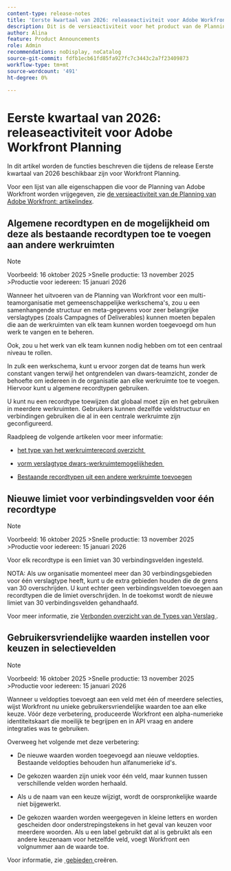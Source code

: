 ```yaml
---
content-type: release-notes
title: 'Eerste kwartaal van 2026: releaseactiviteit voor Adobe Workfront Planning'
description: Dit is de versieactiviteit voor het product van de Planning van Adobe Workfront voor het Eerste Kwartaal 2026.
author: Alina
feature: Product Announcements
role: Admin
recommendations: noDisplay, noCatalog
source-git-commit: fdfb1ecb61fd85fa927fc7c3443c2a7f23409873
workflow-type: tm+mt
source-wordcount: '491'
ht-degree: 0%

---
```


# Eerste kwartaal van 2026: releaseactiviteit voor Adobe Workfront Planning

In dit artikel worden de functies beschreven die tijdens de release Eerste kwartaal van 2026 beschikbaar zijn voor Workfront Planning.

<!--keep the sentence below for all future quarterly release pages-->

Voor een lijst van alle eigenschappen die voor de Planning van Adobe Workfront worden vrijgegeven, zie [&#x200B; de versieactiviteit van de Planning van Adobe Workfront: artikelindex &#x200B;](/help/quicksilver/product-announcements/product-releases/planning-release-activity/planning-release-activity-article-index.md).


## Algemene recordtypen en de mogelijkheid om deze als bestaande recordtypen toe te voegen aan andere werkruimten

>[!NOTE]
>
>Voorbeeld: 16 oktober 2025
>&#x200B;>Snelle productie: 13 november 2025
>&#x200B;>Productie voor iedereen: 15 januari 2026

Wanneer het uitvoeren van de Planning van Workfront voor een multi-teamorganisatie met gemeenschappelijke werkschema&#39;s, zou u een samenhangende structuur en meta-gegevens voor zeer belangrijke verslagtypes (zoals Campagnes of Deliverables) kunnen moeten bepalen die aan de werkruimten van elk team kunnen worden toegevoegd om hun werk te vangen en te beheren.

Ook, zou u het werk van elk team kunnen nodig hebben om tot een centraal niveau te rollen.

In zulk een werkschema, kunt u ervoor zorgen dat de teams hun werk constant vangen terwijl het ontgrendelen van dwars-teamzicht, zonder de behoefte om iedereen in de organisatie aan elke werkruimte toe te voegen. Hiervoor kunt u algemene recordtypen gebruiken.

U kunt nu een recordtype toewijzen dat globaal moet zijn en het gebruiken in meerdere werkruimten. Gebruikers kunnen dezelfde veldstructuur en verbindingen gebruiken die al in een centrale werkruimte zijn geconfigureerd.

Raadpleeg de volgende artikelen voor meer informatie:

* [&#x200B; het type van het werkruimterecord overzicht &#x200B;](/help/quicksilver/planning/architecture/cross-workspace-record-types-overview.md)

* [&#x200B; vorm verslagtype dwars-werkruimtemogelijkheden &#x200B;](/help/quicksilver/planning/architecture/configure-record-type-cross-workspace-capabilities.md)

* [Bestaande recordtypen uit een andere werkruimte toevoegen](/help/quicksilver/planning/architecture/add-existing-record-types-from-another-workspace.md)

## Nieuwe limiet voor verbindingsvelden voor één recordtype

>[!NOTE]
>
>Voorbeeld: 16 oktober 2025
>&#x200B;>Snelle productie: 13 november 2025
>&#x200B;>Productie voor iedereen: 15 januari 2026

Voor elk recordtype is een limiet van 30 verbindingsvelden ingesteld.

NOTA: Als uw organisatie momenteel meer dan 30 verbindingsgebieden voor één verslagtype heeft, kunt u de extra gebieden houden die de grens van 30 overschrijden. U kunt echter geen verbindingsvelden toevoegen aan recordtypen die de limiet overschrijden. In de toekomst wordt de nieuwe limiet van 30 verbindingsvelden gehandhaafd.

Voor meer informatie, zie [&#x200B; Verbonden overzicht van de Types van Verslag &#x200B;](/help/quicksilver/planning/architecture/connect-record-types-overview.md).

## Gebruikersvriendelijke waarden instellen voor keuzen in selectievelden

>[!NOTE]
>
>Voorbeeld: 16 oktober 2025
>&#x200B;>Snelle productie: 13 november 2025
>&#x200B;>Productie voor iedereen: 15 januari 2026

Wanneer u veldopties toevoegt aan een veld met één of meerdere selecties, wijst Workfront nu unieke gebruikersvriendelijke waarden toe aan elke keuze. Vóór deze verbetering, produceerde Workfront een alpha-numerieke identiteitskaart die moeilijk te begrijpen en in API vraag en andere integraties was te gebruiken.

Overweeg het volgende met deze verbetering:

* De nieuwe waarden worden toegevoegd aan nieuwe veldopties. Bestaande veldopties behouden hun alfanumerieke id&#39;s.

* De gekozen waarden zijn uniek voor één veld, maar kunnen tussen verschillende velden worden herhaald.

* Als u de naam van een keuze wijzigt, wordt de oorspronkelijke waarde niet bijgewerkt.

* De gekozen waarden worden weergegeven in kleine letters en worden gescheiden door onderstrepingstekens in het geval van keuzen voor meerdere woorden. Als u een label gebruikt dat al is gebruikt als een andere keuzenaam voor hetzelfde veld, voegt Workfront een volgnummer aan de waarde toe.

Voor informatie, zie [&#x200B; gebieden &#x200B;](/help/quicksilver/planning/fields/create-fields.md) creëren.